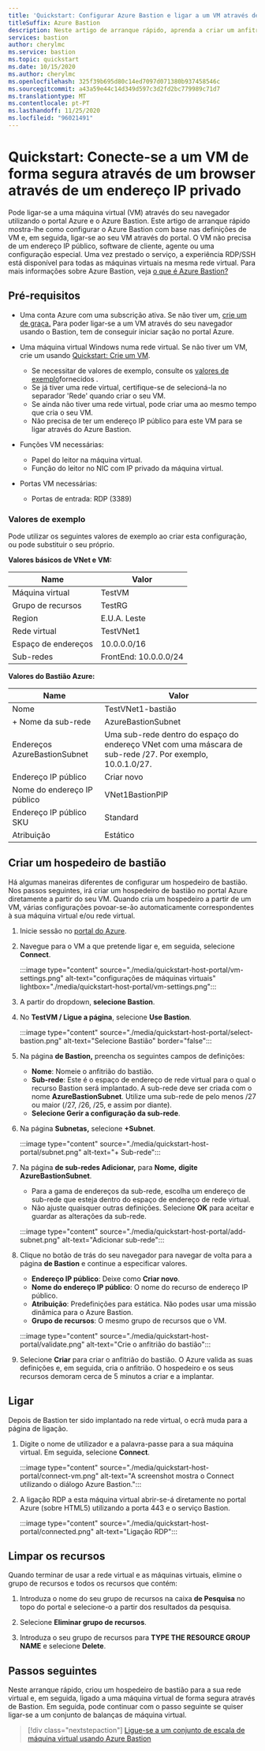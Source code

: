 ```yaml
---
title: 'Quickstart: Configurar Azure Bastion e ligar a um VM através de endereço IP privado e um browser'
titleSuffix: Azure Bastion
description: Neste artigo de arranque rápido, aprenda a criar um anfitrião Azure Bastion a partir de uma máquina virtual e conecte-se ao VM de forma segura através do seu navegador através de um endereço IP privado.
services: bastion
author: cherylmc
ms.service: bastion
ms.topic: quickstart
ms.date: 10/15/2020
ms.author: cherylmc
ms.openlocfilehash: 325f39b695d80c14ed7097d071380b937458546c
ms.sourcegitcommit: a43a59e44c14d349d597c3d2fd2bc779989c71d7
ms.translationtype: MT
ms.contentlocale: pt-PT
ms.lasthandoff: 11/25/2020
ms.locfileid: "96021491"
---
```

# <a name="quickstart-connect-to-a-vm-securely-through-a-browser-via-private-ip-address"></a>Quickstart: Conecte-se a um VM de forma segura através de um browser através de um endereço IP privado

Pode ligar-se a uma máquina virtual (VM) através do seu navegador utilizando o portal Azure e o Azure Bastion. Este artigo de arranque rápido mostra-lhe como configurar o Azure Bastion com base nas definições de VM e, em seguida, ligar-se ao seu VM através do portal. O VM não precisa de um endereço IP público, software de cliente, agente ou uma configuração especial. Uma vez prestado o serviço, a experiência RDP/SSH está disponível para todas as máquinas virtuais na mesma rede virtual. Para mais informações sobre Azure Bastion, veja [o que é Azure Bastion?](bastion-overview.md)

## <a name="prerequisites"></a><a name="prereq"></a>Pré-requisitos

* Uma conta Azure com uma subscrição ativa. Se não tiver um, [crie um de graça.](https://azure.microsoft.com/free/?ref=microsoft.com&utm_source=microsoft.com&utm_medium=docs&utm_campaign=visualstudio) Para poder ligar-se a um VM através do seu navegador usando o Bastion, tem de conseguir iniciar sação no portal Azure.

* Uma máquina virtual Windows numa rede virtual. Se não tiver um VM, crie um usando [Quickstart: Crie um VM](../virtual-machines/windows/quick-create-portal.md).

  * Se necessitar de valores de exemplo, consulte os [valores de exemplo](#values)fornecidos .
  * Se já tiver uma rede virtual, certifique-se de selecioná-la no separador 'Rede' quando criar o seu VM.
  * Se ainda não tiver uma rede virtual, pode criar uma ao mesmo tempo que cria o seu VM.
  * Não precisa de ter um endereço IP público para este VM para se ligar através do Azure Bastion.

* Funções VM necessárias:
  * Papel do leitor na máquina virtual.
  * Função do leitor no NIC com IP privado da máquina virtual.
  
* Portas VM necessárias:
  * Portas de entrada: RDP (3389)

### <a name="example-values"></a><a name="values"></a>Valores de exemplo

Pode utilizar os seguintes valores de exemplo ao criar esta configuração, ou pode substituir o seu próprio.

**Valores básicos de VNet e VM:**

|**Name** | **Valor** |
| --- | --- |
| Máquina virtual| TestVM |
| Grupo de recursos | TestRG |
| Region | E.U.A. Leste |
| Rede virtual | TestVNet1 |
| Espaço de endereços | 10.0.0.0/16 |
| Sub-redes | FrontEnd: 10.0.0.0/24 |

**Valores do Bastião Azure:**

|**Name** | **Valor** |
| --- | --- |
| Nome | TestVNet1-bastião |
| + Nome da sub-rede | AzureBastionSubnet |
| Endereços AzureBastionSubnet | Uma sub-rede dentro do espaço do endereço VNet com uma máscara de sub-rede /27. Por exemplo, 10.0.1.0/27.  |
| Endereço IP público |  Criar novo |
| Nome do endereço IP público | VNet1BastionPIP  |
| Endereço IP público SKU |  Standard  |
| Atribuição  | Estático |

## <a name="create-a-bastion-host"></a><a name="createvmset"></a>Criar um hospedeiro de bastião

Há algumas maneiras diferentes de configurar um hospedeiro de bastião. Nos passos seguintes, irá criar um hospedeiro de bastião no portal Azure diretamente a partir do seu VM. Quando cria um hospedeiro a partir de um VM, várias configurações povoar-se-ão automaticamente correspondentes à sua máquina virtual e/ou rede virtual.

1. Inicie sessão no [portal do Azure](https://portal.azure.com).
1. Navegue para o VM a que pretende ligar e, em seguida, selecione **Connect**.

   :::image type="content" source="./media/quickstart-host-portal/vm-settings.png" alt-text="configurações de máquinas virtuais" lightbox="./media/quickstart-host-portal/vm-settings.png":::
1. A partir do dropdown, **selecione Bastion**.
1. No **TestVM / Ligue a página**, selecione **Use Bastion**.

   :::image type="content" source="./media/quickstart-host-portal/select-bastion.png" alt-text="Selecione Bastião" border="false":::

1. Na página **de Bastion,** preencha os seguintes campos de definições:

   * **Nome**: Nomeie o anfitrião do bastião.
   * **Sub-rede**: Este é o espaço de endereço de rede virtual para o qual o recurso Bastion será implantado. A sub-rede deve ser criada com o nome **AzureBastionSubnet**. Utilize uma sub-rede de pelo menos /27 ou maior (/27, /26, /25, e assim por diante).
   * **Selecione Gerir a configuração da sub-rede**.
1. Na página **Subnetas,** selecione **+Subnet**.

   :::image type="content" source="./media/quickstart-host-portal/subnet.png" alt-text="+ Sub-rede":::
    
1. Na página **de sub-redes Adicionar,** para **Nome,** **digite AzureBastionSubnet**.
   * Para a gama de endereços da sub-rede, escolha um endereço de sub-rede que esteja dentro do espaço de endereço de rede virtual.
   * Não ajuste quaisquer outras definições. Selecione **OK** para aceitar e guardar as alterações da sub-rede.

   :::image type="content" source="./media/quickstart-host-portal/add-subnet.png" alt-text="Adicionar sub-rede":::
1. Clique no botão de trás do seu navegador para navegar de volta para a página **de Bastion** e continue a especificar valores.
   * **Endereço IP público**: Deixe como **Criar novo**.
   * **Nome do endereço IP público**: O nome do recurso de endereço IP público.
   * **Atribuição**: Predefinições para estática. Não podes usar uma missão dinâmica para o Azure Bastion.
   * **Grupo de recursos**: O mesmo grupo de recursos que o VM.

   :::image type="content" source="./media/quickstart-host-portal/validate.png" alt-text="Crie o anfitrião do bastião":::
1. Selecione **Criar** para criar o anfitrião do bastião. O Azure valida as suas definições e, em seguida, cria o anfitrião. O hospedeiro e os seus recursos demoram cerca de 5 minutos a criar e a implantar.

## <a name="connect"></a><a name="connect"></a>Ligar

Depois de Bastion ter sido implantado na rede virtual, o ecrã muda para a página de ligação.

1. Digite o nome de utilizador e a palavra-passe para a sua máquina virtual. Em seguida, selecione **Connect**.

   :::image type="content" source="./media/quickstart-host-portal/connect-vm.png" alt-text="A screenshot mostra o Connect utilizando o diálogo Azure Bastion.":::
1. A ligação RDP a esta máquina virtual abrir-se-á diretamente no portal Azure (sobre HTML5) utilizando a porta 443 e o serviço Bastion.

   :::image type="content" source="./media/quickstart-host-portal/connected.png" alt-text="Ligação RDP":::

## <a name="clean-up-resources"></a>Limpar os recursos

Quando terminar de usar a rede virtual e as máquinas virtuais, elimine o grupo de recursos e todos os recursos que contém:

1. Introduza o nome do seu grupo de recursos na caixa **de Pesquisa** no topo do portal e selecione-o a partir dos resultados da pesquisa.

1. Selecione **Eliminar grupo de recursos**.

1. Introduza o seu grupo de recursos para **TYPE THE RESOURCE GROUP NAME** e selecione **Delete**.

## <a name="next-steps"></a>Passos seguintes

Neste arranque rápido, criou um hospedeiro de bastião para a sua rede virtual e, em seguida, ligado a uma máquina virtual de forma segura através de Bastion. Em seguida, pode continuar com o passo seguinte se quiser ligar-se a um conjunto de balanças de máquina virtual.

> [!div class="nextstepaction"]
> [Ligue-se a um conjunto de escala de máquina virtual usando Azure Bastion](bastion-connect-vm-scale-set.md)
